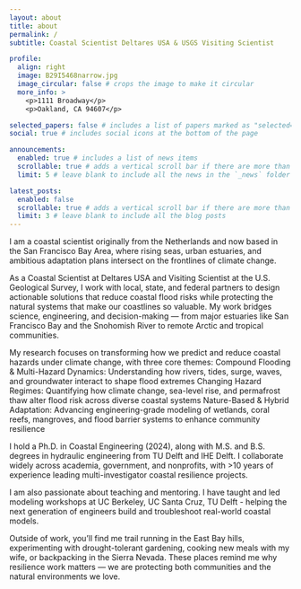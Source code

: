 ```yaml
---
layout: about
title: about
permalink: /
subtitle: Coastal Scientist Deltares USA & USGS Visiting Scientist

profile:
  align: right
  image: B29I5468narrow.jpg
  image_circular: false # crops the image to make it circular
  more_info: >
    <p>1111 Broadway</p>
    <p>Oakland, CA 94607</p>

selected_papers: false # includes a list of papers marked as "selected={true}"
social: true # includes social icons at the bottom of the page

announcements:
  enabled: true # includes a list of news items
  scrollable: true # adds a vertical scroll bar if there are more than 3 news items
  limit: 5 # leave blank to include all the news in the `_news` folder

latest_posts:
  enabled: false
  scrollable: true # adds a vertical scroll bar if there are more than 3 new posts items
  limit: 3 # leave blank to include all the blog posts
---
```


I am a coastal scientist originally from the Netherlands and now based in the San Francisco Bay Area, where rising seas, urban estuaries, and ambitious adaptation plans intersect on the frontlines of climate change.

As a Coastal Scientist at Deltares USA and Visiting Scientist at the U.S. Geological Survey, I work with local, state, and federal partners to design actionable solutions that reduce coastal flood risks while protecting the natural systems that make our coastlines so valuable. My work bridges science, engineering, and decision-making — from major estuaries like San Francisco Bay and the Snohomish River to remote Arctic and tropical communities.

My research focuses on transforming how we predict and reduce coastal hazards under climate change, with three core themes:
Compound Flooding & Multi-Hazard Dynamics: Understanding how rivers, tides, surge, waves, and groundwater interact to shape flood extremes
Changing Hazard Regimes: Quantifying how climate change, sea-level rise, and permafrost thaw alter flood risk across diverse coastal systems
Nature-Based & Hybrid Adaptation:
Advancing engineering-grade modeling of wetlands, coral reefs, mangroves, and flood barrier systems to enhance community resilience

I hold a Ph.D. in Coastal Engineering (2024), along with M.S. and B.S. degrees in hydraulic engineering from TU Delft and IHE Delft. I collaborate widely across academia, government, and nonprofits, with >10 years of experience leading multi-investigator coastal resilience projects.

I am also passionate about teaching and mentoring. I have taught and led modeling workshops at UC Berkeley, UC Santa Cruz, TU Delft - helping the next generation of engineers build and troubleshoot real-world coastal models.

Outside of work, you’ll find me trail running in the East Bay hills, experimenting with drought-tolerant gardening, cooking new meals with my wife, or backpacking in the Sierra Nevada. These places remind me why resilience work matters — we are protecting both communities and the natural environments we love.
